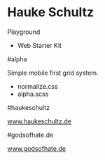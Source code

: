 # Hauke Schultz

Playground

- Web Starter Kit

#alpha

Simple mobile first grid system.

- normalize.css
- alpha.scss

#haukeschultz

www.haukeschultz.de

#godsofhate.de

www.godsofhate.de
